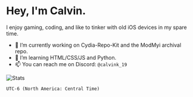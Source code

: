 # Hey, I'm Calvin.
I enjoy gaming, coding, and like to tinker with old iOS devices in my spare time.

- 🔭 I’m currently working on Cydia-Repo-Kit and the ModMyi archival repo.
- 🌱 I’m learning HTML/CSS/JS and Python.<!--- 👯 I’m looking to collaborate on ...- 🤔 I’m looking for help with ... - 💬 Ask me about old iOS -->
- 📫 You can reach me on Discord: `@calvink_19`  

<!--

![Discord](https://discord.c99.nl/widget/theme-1/1012513412594536528.png)
![Top Langs](https://github-readme-stats.vercel.app/api/top-langs/?username=calvink19&layout=compact&theme=github_dark)
[![Skills](https://skillicons.dev/icons?i=html,css,js,jquery,python,linux,vscode&theme=dark)](https://skillicons.dev)

**calvink19/calvink19** is a ✨ _special_ ✨ repository because its `README.md` (this file) appears on your GitHub profile.
Here are some ideas to get you started:
- 🔭 I’m currently working on ...
- 🌱 I’m currently learning ...
- 👯 I’m looking to collaborate on ...
- 🤔 I’m looking for help with ...
- 💬 Ask me about ...
- 📫 How to reach me: ...
- 😄 Pronouns: ...
- ⚡ Fun fact: ...
-->
<!--- [![my stats!](https://github-readme-stats.vercel.app/api?username=calvink19&show_icons=true&theme=github_dark)](https://github.com/anuraghazra/github-readme-stats) !--->

![Stats](https://github-readme-stats.vercel.app/api?username=calvink19&show_icons=true&theme=github_dark&rank_icon=github)

`UTC-6 (North America: Central Time)`
